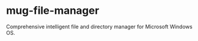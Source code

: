 # mug-file-manager

 Comprehensive intelligent file and directory manager for Microsoft Windows OS.
